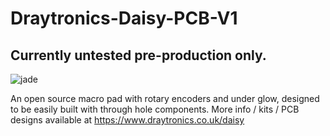 # Draytronics-Daisy-PCB-V1

## Currently untested pre-production only.

![jade](https://www.draytronics.co.uk/wp-content/uploads/2020/12/repository-open-graph-template-1.png)  

An open source macro pad with rotary encoders and under glow, designed to be easily built with through hole components. More info / kits / PCB designs available at https://www.draytronics.co.uk/daisy
